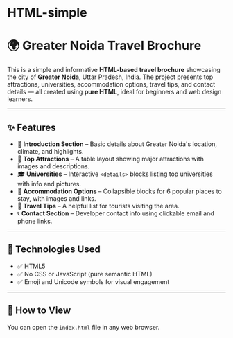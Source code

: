# HTML-simple

# 🌍 Greater Noida Travel Brochure

This is a simple and informative **HTML-based travel brochure** showcasing the city of **Greater Noida**, Uttar Pradesh, India. The project presents top attractions, universities, accommodation options, travel tips, and contact details — all created using **pure HTML**, ideal for beginners and web design learners.

---

## ✨ Features

- 📍 **Introduction Section** – Basic details about Greater Noida's location, climate, and highlights.
- 🏰 **Top Attractions** – A table layout showing major attractions with images and descriptions.
- 🎓 **Universities** – Interactive `<details>` blocks listing top universities with info and pictures.
- 🏨 **Accommodation Options** – Collapsible blocks for 6 popular places to stay, with images and links.
- 🧳 **Travel Tips** – A helpful list for tourists visiting the area.
- 📞 **Contact Section** – Developer contact info using clickable email and phone links.

---

## 🔧 Technologies Used

- ✅ HTML5
- ✅ No CSS or JavaScript (pure semantic HTML)
- ✅ Emoji and Unicode symbols for visual engagement

---

## 🚀 How to View

You can open the `index.html` file in any web browser.

